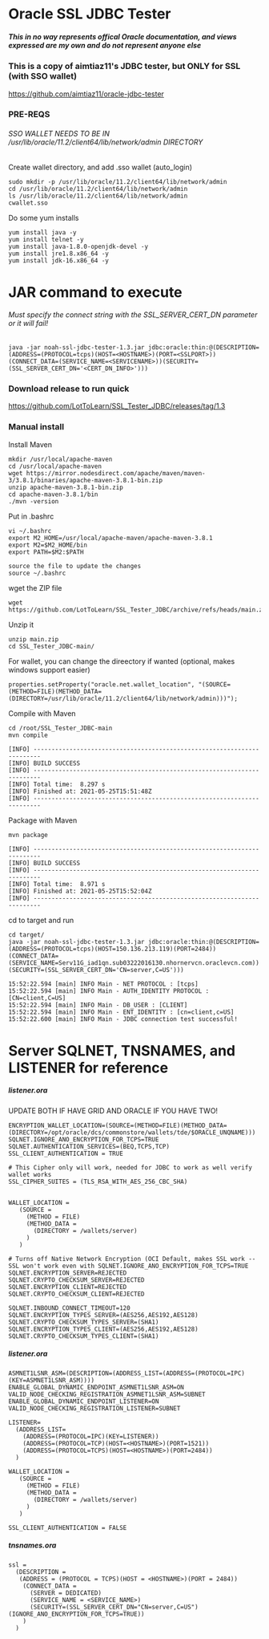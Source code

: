 # Oracle SSL JDBC Tester
##### This in no way represents offical Oracle documentation, and views expressed are my own and do not represent anyone else

### This is a copy of aimtiaz11's JDBC tester, but ONLY for SSL (with SSO wallet)
https://github.com/aimtiaz11/oracle-jdbc-tester

### PRE-REQS
###### SSO WALLET NEEDS TO BE IN /usr/lib/oracle/11.2/client64/lib/network/admin DIRECTORY 

Create wallet directory, and add .sso wallet (auto_login)
```
sudo mkdir -p /usr/lib/oracle/11.2/client64/lib/network/admin
cd /usr/lib/oracle/11.2/client64/lib/network/admin
ls /usr/lib/oracle/11.2/client64/lib/network/admin
cwallet.sso
```
Do some yum installs
```
yum install java -y
yum install telnet -y
yum install java-1.8.0-openjdk-devel -y
yum install jre1.8.x86_64 -y 
yum install jdk-16.x86_64 -y
```
# JAR command to execute
###### Must specify the connect string with the SSL_SERVER_CERT_DN parameter or it will fail!
```java -jar noah-ssl-jdbc-tester-1.3.jar jdbc:oracle:thin:@(DESCRIPTION=(ADDRESS=(PROTOCOL=tcps)(HOST=<HOSTNAME>)(PORT=<SSLPORT>))(CONNECT_DATA=(SERVICE_NAME=<SERVICENAME>))(SECURITY=(SSL_SERVER_CERT_DN='<CERT_DN_INFO>')))```

### Download release to run quick
https://github.com/LotToLearn/SSL_Tester_JDBC/releases/tag/1.3

### Manual install 
Install Maven
```
mkdir /usr/local/apache-maven
cd /usr/local/apache-maven
wget https://mirror.nodesdirect.com/apache/maven/maven-3/3.8.1/binaries/apache-maven-3.8.1-bin.zip
unzip apache-maven-3.8.1-bin.zip
cd apache-maven-3.8.1/bin
./mvn -version
```

Put in .bashrc
```
vi ~/.bashrc
export M2_HOME=/usr/local/apache-maven/apache-maven-3.8.1
export M2=$M2_HOME/bin
export PATH=$M2:$PATH

source the file to update the changes
source ~/.bashrc
```

wget the ZIP file
```
wget https://github.com/LotToLearn/SSL_Tester_JDBC/archive/refs/heads/main.zip
```
Unzip it
```
unzip main.zip
cd SSL_Tester_JDBC-main/
```
For wallet, you can change the direectory if wanted (optional, makes windows support easier)
```
properties.setProperty("oracle.net.wallet_location", "(SOURCE=(METHOD=FILE)(METHOD_DATA=(DIRECTORY=/usr/lib/oracle/11.2/client64/lib/network/admin)))");
```

Compile with Maven
```
cd /root/SSL_Tester_JDBC-main
mvn compile
```
```
[INFO] ------------------------------------------------------------------------
[INFO] BUILD SUCCESS
[INFO] ------------------------------------------------------------------------
[INFO] Total time:  8.297 s
[INFO] Finished at: 2021-05-25T15:51:48Z
[INFO] ------------------------------------------------------------------------
```
Package with Maven
```
mvn package
```
```
[INFO] ------------------------------------------------------------------------
[INFO] BUILD SUCCESS
[INFO] ------------------------------------------------------------------------
[INFO] Total time:  8.971 s
[INFO] Finished at: 2021-05-25T15:52:04Z
[INFO] ------------------------------------------------------------------------
```

cd to target and run
```
cd target/
java -jar noah-ssl-jdbc-tester-1.3.jar jdbc:oracle:thin:@(DESCRIPTION=(ADDRESS=(PROTOCOL=tcps)(HOST=150.136.213.119)(PORT=2484))(CONNECT_DATA=(SERVICE_NAME=Serv11G_iad1qn.sub03222016130.nhornervcn.oraclevcn.com))(SECURITY=(SSL_SERVER_CERT_DN='CN=server,C=US')))
```
```
15:52:22.594 [main] INFO Main - NET PROTOCOL : [tcps]
15:52:22.594 [main] INFO Main - AUTH_IDENTITY PROTOCOL : [CN=client,C=US]
15:52:22.594 [main] INFO Main - DB_USER : [CLIENT]
15:52:22.594 [main] INFO Main - ENT_IDENTITY : [cn=client,c=US]
15:52:22.600 [main] INFO Main - JDBC connection test successful!
```


# Server SQLNET, TNSNAMES, and LISTENER for reference
##### listener.ora
UPDATE BOTH IF HAVE GRID AND ORACLE IF YOU HAVE TWO!

```
ENCRYPTION_WALLET_LOCATION=(SOURCE=(METHOD=FILE)(METHOD_DATA=(DIRECTORY=/opt/oracle/dcs/commonstore/wallets/tde/$ORACLE_UNQNAME)))
SQLNET.IGNORE_ANO_ENCRYPTION_FOR_TCPS=TRUE
SQLNET.AUTHENTICATION_SERVICES=(BEQ,TCPS,TCP)
SSL_CLIENT_AUTHENTICATION = TRUE

# This Cipher only will work, needed for JDBC to work as well verify wallet works
SSL_CIPHER_SUITES = (TLS_RSA_WITH_AES_256_CBC_SHA)


WALLET_LOCATION =
   (SOURCE =
     (METHOD = FILE)
     (METHOD_DATA =
       (DIRECTORY = /wallets/server)
     )
   )

# Turns off Native Network Encryption (OCI Default, makes SSL work -- SSL won't work even with SQLNET.IGNORE_ANO_ENCRYPTION_FOR_TCPS=TRUE
SQLNET.ENCRYPTION_SERVER=REJECTED
SQLNET.CRYPTO_CHECKSUM_SERVER=REJECTED
SQLNET.ENCRYPTION_CLIENT=REJECTED
SQLNET.CRYPTO_CHECKSUM_CLIENT=REJECTED

SQLNET.INBOUND_CONNECT_TIMEOUT=120
SQLNET.ENCRYPTION_TYPES_SERVER=(AES256,AES192,AES128)
SQLNET.CRYPTO_CHECKSUM_TYPES_SERVER=(SHA1)
SQLNET.ENCRYPTION_TYPES_CLIENT=(AES256,AES192,AES128)
SQLNET.CRYPTO_CHECKSUM_TYPES_CLIENT=(SHA1)
```



##### listener.ora
```
ASMNET1LSNR_ASM=(DESCRIPTION=(ADDRESS_LIST=(ADDRESS=(PROTOCOL=IPC)(KEY=ASMNET1LSNR_ASM))))
ENABLE_GLOBAL_DYNAMIC_ENDPOINT_ASMNET1LSNR_ASM=ON	
VALID_NODE_CHECKING_REGISTRATION_ASMNET1LSNR_ASM=SUBNET
ENABLE_GLOBAL_DYNAMIC_ENDPOINT_LISTENER=ON
VALID_NODE_CHECKING_REGISTRATION_LISTENER=SUBNET

LISTENER=
  (ADDRESS_LIST=
    (ADDRESS=(PROTOCOL=IPC)(KEY=LISTENER))
    (ADDRESS=(PROTOCOL=TCP)(HOST=<HOSTNAME>)(PORT=1521))
    (ADDRESS=(PROTOCOL=TCPS)(HOST=<HOSTNAME>)(PORT=2484))
  )

WALLET_LOCATION =
   (SOURCE =
     (METHOD = FILE)
     (METHOD_DATA =
       (DIRECTORY = /wallets/server)
     )
   )

SSL_CLIENT_AUTHENTICATION = FALSE
```


##### tnsnames.ora
```
ssl =
  (DESCRIPTION =
   (ADDRESS = (PROTOCOL = TCPS)(HOST = <HOSTNAME>)(PORT = 2484))
    (CONNECT_DATA =
      (SERVER = DEDICATED)
      (SERVICE_NAME = <SERVICE_NAME>)
      (SECURITY=(SSL_SERVER_CERT_DN="CN=server,C=US")(IGNORE_ANO_ENCRYPTION_FOR_TCPS=TRUE))
    )
  )
```

